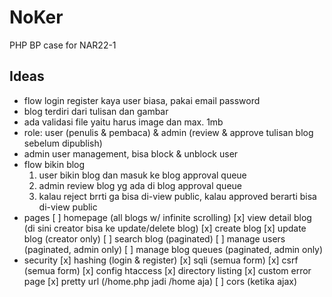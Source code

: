 # NoKer

PHP BP case for NAR22-1

## Ideas

- flow login register kaya user biasa, pakai email password
- blog terdiri dari tulisan dan gambar
- ada validasi file yaitu harus image dan max. 1mb
- role: user (penulis & pembaca) & admin (review & approve tulisan blog sebelum dipublish)
- admin user management, bisa block & unblock user
- flow bikin blog
  1. user bikin blog dan masuk ke blog approval queue
  2. admin review blog yg ada di blog approval queue
  3. kalau reject brrti ga bisa di-view public, kalau approved berarti bisa di-view public
- pages
  [ ] homepage (all blogs w/ infinite scrolling)
  [x] view detail blog (di sini creator bisa ke update/delete blog)
  [x] create blog
  [x] update blog (creator only)
  [ ] search blog (paginated)
  [ ] manage users (paginated, admin only)
  [ ] manage blog queues (paginated, admin only)
- security
  [x] hashing (login & register)
  [x] sqli (semua form)
  [x] csrf (semua form)
  [x] config htaccess
    [x] directory listing
    [x] custom error page
    [x] pretty url (/home.php jadi /home aja)
  [ ] cors (ketika ajax)
